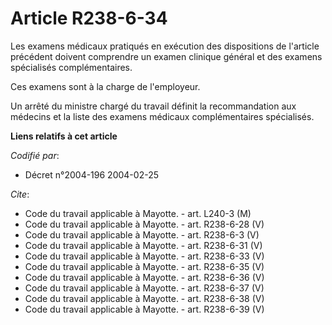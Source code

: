 # Article R238-6-34

Les examens médicaux pratiqués en exécution des dispositions de l'article précédent doivent comprendre un examen clinique
général et des examens spécialisés complémentaires.

Ces examens sont à la charge de l'employeur.

Un arrêté du ministre chargé du travail définit la recommandation aux médecins et la liste des examens médicaux
complémentaires spécialisés.

**Liens relatifs à cet article**

_Codifié par_:

  - Décret n°2004-196 2004-02-25

_Cite_:

  - Code du travail applicable à Mayotte. - art. L240-3 (M)
  - Code du travail applicable à Mayotte. - art. R238-6-28 (V)
  - Code du travail applicable à Mayotte. - art. R238-6-3 (V)
  - Code du travail applicable à Mayotte. - art. R238-6-31 (V)
  - Code du travail applicable à Mayotte. - art. R238-6-33 (V)
  - Code du travail applicable à Mayotte. - art. R238-6-35 (V)
  - Code du travail applicable à Mayotte. - art. R238-6-36 (V)
  - Code du travail applicable à Mayotte. - art. R238-6-37 (V)
  - Code du travail applicable à Mayotte. - art. R238-6-38 (V)
  - Code du travail applicable à Mayotte. - art. R238-6-39 (V)
